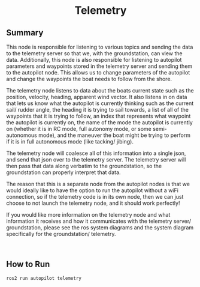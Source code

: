 # <p style="text-align: center;"> Telemetry </p>

## **Summary**
This node is responsible for listening to various topics and sending the data to the telemetry server so that we, with the groundstation, can view the data. Additionally, this node is also responsible for listening to autopilot parameters and waypoints stored in the telemetry server and sending them to the autopilot node. This allows us to change parameters of the autopilot and change the waypoints the boat needs to follow from the shore.  

The telemetry node listens to data about the boats current state such as the position, velocity, heading, apparent wind vector. It also listens in on data that lets us know what the autopilot is currently thinking such as the current sail/ rudder angle, the heading it is trying to sail towards, a list of all of the waypoints that it is trying to follow, an index that represents what waypoint the autopilot is currently on, the name of the mode the autopilot is currently on (whether it is in RC mode, full autonomy mode, or some semi-autonomous mode), and the maneuver the boat might be trying to perform if it is in full autonomous mode (like tacking/ jibing).

The telemetry node will coalesce all of this information into a single json, and send that json over to the telemetry server. The telemetry server will then pass that data along verbatim to the groundstation, so the groundstation can properly interpret that data.

The reason that this is a separate node from the autopilot nodes is that we would ideally like to have the option to run the autopilot without a wiFi connection, so if the telemetry code is in its own node, then we can just choose to not launch the telemetry node, and it should work perfectly!


If you would like more information on the telemetry node and what information it receives and how it communicates with the telemetry server/ groundstation, please see the ros system diagrams and the system diagram specifically for the groundstation/ telemetry.

<br>

## **How to Run**

```sh
ros2 run autopilot telemetry
```